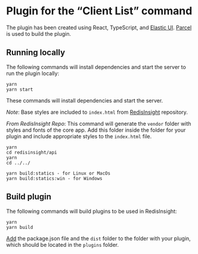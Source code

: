# Plugin for the “Client List” command

The plugin has been created using React, TypeScript, and [Elastic UI](https://elastic.github.io/eui/#/). 
[Parcel](https://parceljs.org/) is used to build the plugin.

## Running locally

The following commands will install dependencies and start the server to run the plugin locally:
```
yarn
yarn start
```
These commands will install dependencies and start the server. 

_Note_: Base styles are included to `index.html` 
from [RedisInsight](https://github.com/RedisInsight/RedisInsight) repository.

_From RedisInsight Repo_:
This command will generate the `vendor` folder with styles and fonts of the core app. Add this folder 
inside the folder for your plugin and include appropriate styles to the `index.html` file.

```
yarn
cd redisinsight/api
yarn
cd ../../

yarn build:statics - for Linux or MacOs
yarn build:statics:win - for Windows
```

## Build plugin

The following commands will build plugins to be used in RedisInsight:
```
yarn
yarn build
```

[Add](https://github.com/RedisInsight/RedisInsight/blob/main/docs/plugins/installation.md) the package.json file and the 
`dist` folder to the folder with your plugin, which should be located in the `plugins` folder.
